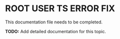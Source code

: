 # ROOT USER TS ERROR FIX

This documentation file needs to be completed.

**TODO:** Add detailed documentation for this topic.
